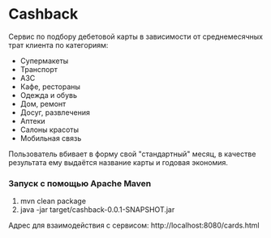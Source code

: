 # Cashback 

Cервис по подбору дебетовой карты в зависимости от среднемесячных трат клиента по категориям: 
* Супермакеты
* Транспорт 
* АЗС 
* Кафе, рестораны 
* Одежда и обувь 
* Дом, ремонт
* Досуг, развлечения 
* Аптеки
* Салоны красоты 
* Мобильная связь

 Пользователь вбивает в форму свой "стандартный" месяц, в качестве результата ему выдаётся название карты и годовая экономия. 

### Запуск с помощью Apache Maven


1.	mvn clean package
2.	java -jar target/cashback-0.0.1-SNAPSHOT.jar

Адрес для взаимодействия с сервисом: http://localhost:8080/cards.html

